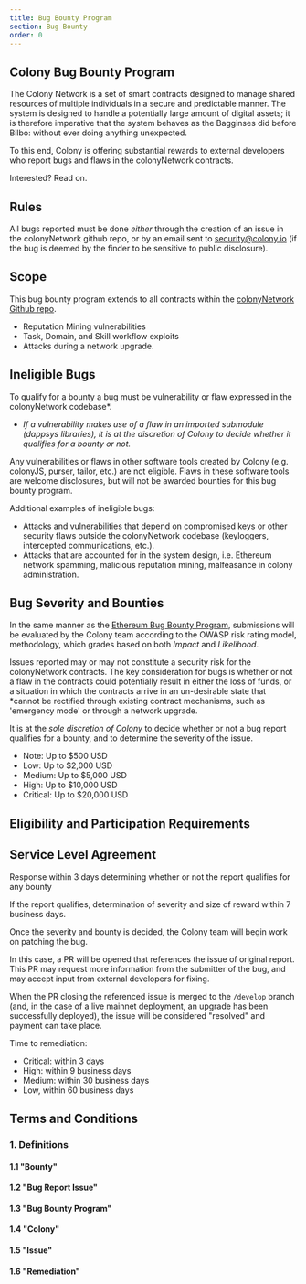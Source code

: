 ```yaml
---
title: Bug Bounty Program
section: Bug Bounty
order: 0
---
```

## Colony Bug Bounty Program

The Colony Network is a set of smart contracts designed to manage shared resources of multiple individuals in a secure and predictable manner. The system is designed to handle a potentially large amount of digital assets; it is therefore imperative that the system behaves as the Bagginses did before Bilbo: without ever doing anything unexpected.

To this end, Colony is offering substantial rewards to external developers who report bugs and flaws in the colonyNetwork contracts.

Interested? Read on.

## Rules

All bugs reported must be done _either_ through the creation of an issue in the colonyNetwork github repo, or by an email sent to security@colony.io (if the bug is deemed by the finder to be sensitive to public disclosure).

## Scope
This bug bounty program extends to all contracts within the [colonyNetwork Github repo](https://github.com/JoinColony/colonyNetwork).

* Reputation Mining vulnerabilities
* Task, Domain, and Skill workflow exploits
* Attacks during a network upgrade.

## Ineligible Bugs

To qualify for a bounty a bug must be vulnerability or flaw expressed in the colonyNetwork codebase*.

* *If a vulnerability makes use of a flaw in an imported submodule (dappsys libraries), it is at the discretion of Colony to decide whether it qualifies for a bounty or not.*

Any vulnerabilities or flaws in other software tools created by Colony (e.g. colonyJS, purser, tailor, etc.) are not eligible. Flaws in these software tools are welcome disclosures, but will not be awarded bounties for this bug bounty program.

Additional examples of ineligible bugs:
* Attacks and vulnerabilities that depend on compromised keys or other security flaws outside the colonyNetwork codebase (keyloggers, intercepted communications, etc.).
* Attacks that are accounted for in the system design, i.e. Ethereum network spamming, malicious reputation mining, malfeasance in colony administration.


## Bug Severity and Bounties
In the same manner as the [Ethereum Bug Bounty Program](https://bounty.ethereum.org/), submissions will be evaluated by the Colony team according to the OWASP risk rating model, methodology, which grades based on both _Impact_ and _Likelihood_.

Issues reported may or may not constitute a security risk for the colonyNetwork contracts. The key consideration for bugs is whether or not a flaw in the contracts could potentially result in either the loss of funds, or a situation in which the contracts arrive in an un-desirable state that *cannot be rectified through existing contract mechanisms, such as 'emergency mode' or through a network upgrade.

It is at the *sole discretion of Colony* to decide whether or not a bug report qualifies for a bounty, and to determine the severity of the issue.

* Note: Up to $500 USD
* Low: Up to $2,000 USD
* Medium: Up to $5,000 USD
* High: Up to $10,000 USD
* Critical: Up to $20,000 USD



## Eligibility and Participation Requirements


## Service Level Agreement

Response within 3 days determining whether or not the report qualifies for any bounty

If the report qualifies, determination of severity and size of reward within 7 business days.

Once the severity and bounty is decided, the Colony team will begin work on patching the bug.

In this case, a PR will be opened that references the issue of original report. This PR may request more information from the submitter of the bug, and may accept input from external developers for fixing.

When the PR closing the referenced issue is merged to the `/develop` branch (and, in the case of a live mainnet deployment, an upgrade has been successfully deployed), the issue will be considered "resolved" and payment can take place.

Time to remediation:
* Critical: within 3 days
* High: within 9 business days
* Medium: within 30 business days
* Low, within 60 business days





## Terms and Conditions

### 1. Definitions

#### 1.1 "Bounty"

#### 1.2 "Bug Report Issue"

#### 1.3 "Bug Bounty Program"

#### 1.4 "Colony"

#### 1.5 "Issue"

#### 1.6 "Remediation"
